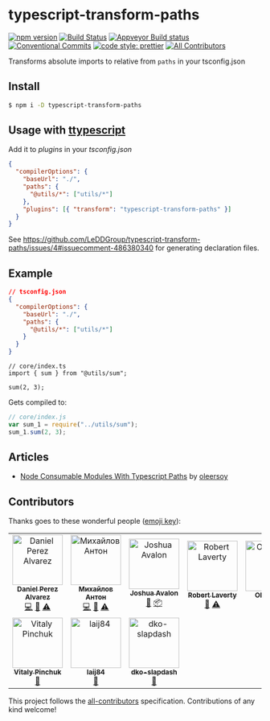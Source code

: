 # typescript-transform-paths

[![npm version](https://img.shields.io/npm/v/typescript-transform-paths.svg)](https://www.npmjs.com/package/typescript-transform-paths)
[![Build Status](https://img.shields.io/travis/LeDDGroup/typescript-transform-paths/master.svg)](https://travis-ci.org/LeDDGroup/typescript-transform-paths)
[![Appveyor Build status](https://ci.appveyor.com/api/projects/status/4i7egn9rn7iepg31/branch/master?svg=true)](https://ci.appveyor.com/project/danielpza/typescript-transform-paths/branch/master)
[![Conventional Commits](https://img.shields.io/badge/Conventional%20Commits-1.0.0-yellow.svg)](https://conventionalcommits.org)
[![code style: prettier](https://img.shields.io/badge/code_style-prettier-ff69b4.svg?style=flat-square)](https://github.com/prettier/prettier)
[![All Contributors](https://img.shields.io/badge/all_contributors-10-orange.svg?style=flat-square)](#contributors)

Transforms absolute imports to relative from `paths` in your tsconfig.json

## Install

```sh
$ npm i -D typescript-transform-paths
```

## Usage with [ttypescript](https://github.com/cevek/ttypescript/)

Add it to _plugins_ in your _tsconfig.json_

```json
{
  "compilerOptions": {
    "baseUrl": "./",
    "paths": {
      "@utils/*": ["utils/*"]
    },
    "plugins": [{ "transform": "typescript-transform-paths" }]
  }
}
```

See https://github.com/LeDDGroup/typescript-transform-paths/issues/4#issuecomment-486380340 for generating declaration files.

## Example

```json
// tsconfig.json
{
  "compilerOptions": {
    "baseUrl": "./",
    "paths": {
      "@utils/*": ["utils/*"]
    }
  }
}
```

```tsx
// core/index.ts
import { sum } from "@utils/sum";

sum(2, 3);
```

Gets compiled to:

```js
// core/index.js
var sum_1 = require("../utils/sum");
sum_1.sum(2, 3);
```

## Articles

- [Node Consumable Modules With Typescript Paths](https://medium.com/@ole.ersoy/node-consumable-modules-with-typescript-paths-ed88a5f332fa?postPublishedType=initial) by [oleersoy](https://github.com/oleersoy")

## Contributors

Thanks goes to these wonderful people ([emoji key](https://allcontributors.org/docs/en/emoji-key)):

<!-- ALL-CONTRIBUTORS-LIST:START - Do not remove or modify this section -->
<!-- prettier-ignore -->
<table>
  <tr>
    <td align="center"><a href="https://github.com/danielpza"><img src="https://avatars2.githubusercontent.com/u/17787042?v=4" width="100px;" alt="Daniel Perez Alvarez"/><br /><sub><b>Daniel Perez Alvarez</b></sub></a><br /><a href="https://github.com/LeDDGroup/typescript-transform-paths/commits?author=danielpza" title="Code">💻</a> <a href="#maintenance-danielpza" title="Maintenance">🚧</a> <a href="https://github.com/LeDDGroup/typescript-transform-paths/commits?author=danielpza" title="Tests">⚠️</a></td>
    <td align="center"><a href="https://github.com/anion155"><img src="https://avatars1.githubusercontent.com/u/4786672?v=4" width="100px;" alt="Михайлов Антон"/><br /><sub><b>Михайлов Антон</b></sub></a><br /><a href="https://github.com/LeDDGroup/typescript-transform-paths/commits?author=anion155" title="Code">💻</a> <a href="https://github.com/LeDDGroup/typescript-transform-paths/issues?q=author%3Aanion155" title="Bug reports">🐛</a> <a href="https://github.com/LeDDGroup/typescript-transform-paths/commits?author=anion155" title="Tests">⚠️</a></td>
    <td align="center"><a href="https://joshuaavalon.io"><img src="https://avatars0.githubusercontent.com/u/7152420?v=4" width="100px;" alt="Joshua Avalon"/><br /><sub><b>Joshua Avalon</b></sub></a><br /><a href="https://github.com/LeDDGroup/typescript-transform-paths/issues?q=author%3Ajoshuaavalon" title="Bug reports">🐛</a> <a href="#platform-joshuaavalon" title="Packaging/porting to new platform">📦</a></td>
    <td align="center"><a href="https://roblav96.github.io/resume"><img src="https://avatars1.githubusercontent.com/u/1457327?v=4" width="100px;" alt="Robert Laverty"/><br /><sub><b>Robert Laverty</b></sub></a><br /><a href="https://github.com/LeDDGroup/typescript-transform-paths/issues?q=author%3Aroblav96" title="Bug reports">🐛</a> <a href="https://github.com/LeDDGroup/typescript-transform-paths/commits?author=roblav96" title="Tests">⚠️</a></td>
    <td align="center"><a href="https://github.com/oleersoy"><img src="https://avatars3.githubusercontent.com/u/1163873?v=4" width="100px;" alt="Ole Ersoy"/><br /><sub><b>Ole Ersoy</b></sub></a><br /><a href="https://github.com/LeDDGroup/typescript-transform-paths/issues?q=author%3Aoleersoy" title="Bug reports">🐛</a> <a href="#blog-oleersoy" title="Blogposts">📝</a></td>
    <td align="center"><a href="https://github.com/sbmw"><img src="https://avatars0.githubusercontent.com/u/30099628?v=4" width="100px;" alt="sbmw"/><br /><sub><b>sbmw</b></sub></a><br /><a href="https://github.com/LeDDGroup/typescript-transform-paths/issues?q=author%3Asbmw" title="Bug reports">🐛</a></td>
    <td align="center"><a href="https://github.com/richardspence"><img src="https://avatars2.githubusercontent.com/u/9914123?v=4" width="100px;" alt="richardspence"/><br /><sub><b>richardspence</b></sub></a><br /><a href="https://github.com/LeDDGroup/typescript-transform-paths/issues?q=author%3Arichardspence" title="Bug reports">🐛</a></td>
  </tr>
  <tr>
    <td align="center"><a href="http://codepen.io/viT-1/"><img src="https://avatars1.githubusercontent.com/u/19496430?v=4" width="100px;" alt="Vitaly Pinchuk"/><br /><sub><b>Vitaly Pinchuk</b></sub></a><br /><a href="https://github.com/LeDDGroup/typescript-transform-paths/issues?q=author%3AviT-1" title="Bug reports">🐛</a></td>
    <td align="center"><a href="https://github.com/laij84"><img src="https://avatars0.githubusercontent.com/u/18145822?v=4" width="100px;" alt="laij84"/><br /><sub><b>laij84</b></sub></a><br /><a href="https://github.com/LeDDGroup/typescript-transform-paths/issues?q=author%3Alaij84" title="Bug reports">🐛</a></td>
    <td align="center"><a href="https://github.com/dko-slapdash"><img src="https://avatars0.githubusercontent.com/u/46383452?v=4" width="100px;" alt="dko-slapdash"/><br /><sub><b>dko-slapdash</b></sub></a><br /><a href="https://github.com/LeDDGroup/typescript-transform-paths/issues?q=author%3Adko-slapdash" title="Bug reports">🐛</a></td>
  </tr>
</table>

<!-- ALL-CONTRIBUTORS-LIST:END -->

This project follows the [all-contributors](https://github.com/all-contributors/all-contributors) specification. Contributions of any kind welcome!
